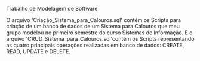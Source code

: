 Trabalho de Modelagem de Software   

O arquivo 'Criação_Sistema_para_Calouros.sql' contém os Scripts para criação de um banco de dados 
de um Sistema para Calouros que meu grupo modelou no primeiro semestre do curso Sistemas de Informação.
E o arquivo 'CRUD_Sistema_para_Calouros.sql'contém os Scripts representando as quatro principais operações 
realizadas em banco de dados: CREATE, READ, UPDATE e DELETE.

